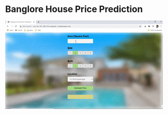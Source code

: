 # Banglore House Price Prediction
<div align="center">
<img src="https://github.com/Naga-kalyan/Machine_Learning/blob/master/END-TO-END-ML/BangloreHousePricePrediction/Imgs/bhp.gif">
</div>
